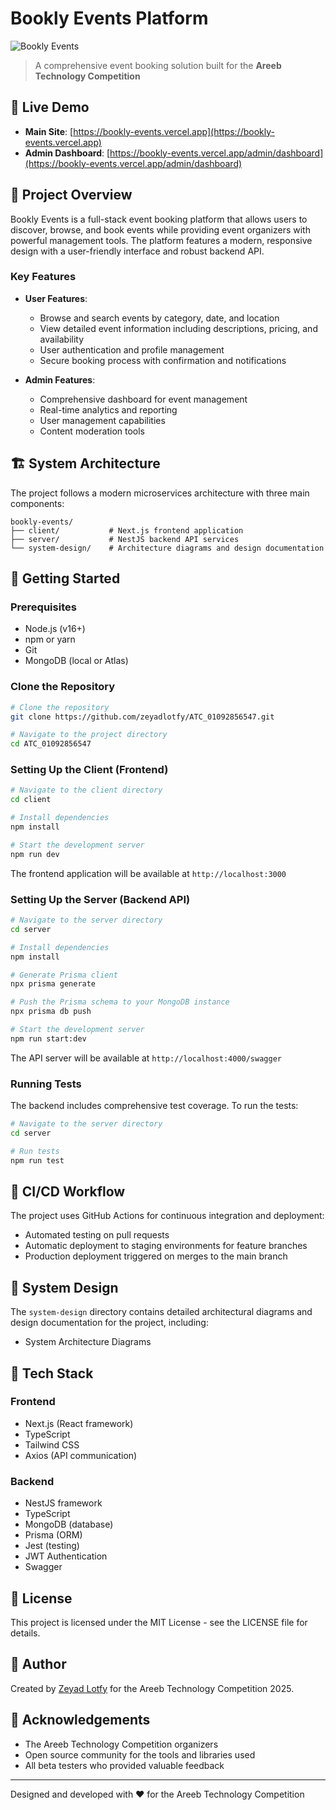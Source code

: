 # Bookly Events Platform

![Bookly Events](/client/src/app/favicon.ico)

> A comprehensive event booking solution built for the **Areeb Technology Competition**

## 🌟 Live Demo

- **Main Site**: [https://bookly-events.vercel.app](https://bookly-events.vercel.app)
- **Admin Dashboard**: [https://bookly-events.vercel.app/admin/dashboard](https://bookly-events.vercel.app/admin/dashboard)

## 📌 Project Overview

Bookly Events is a full-stack event booking platform that allows users to discover, browse, and book events while providing event organizers with powerful management tools. The platform features a modern, responsive design with a user-friendly interface and robust backend API.

### Key Features

- **User Features**:

  - Browse and search events by category, date, and location
  - View detailed event information including descriptions, pricing, and availability
  - User authentication and profile management
  - Secure booking process with confirmation and notifications

- **Admin Features**:
  - Comprehensive dashboard for event management
  - Real-time analytics and reporting
  - User management capabilities
  - Content moderation tools

## 🏗️ System Architecture

The project follows a modern microservices architecture with three main components:

```
bookly-events/
├── client/           # Next.js frontend application
├── server/           # NestJS backend API services
└── system-design/    # Architecture diagrams and design documentation
```

## 🚀 Getting Started

### Prerequisites

- Node.js (v16+)
- npm or yarn
- Git
- MongoDB (local or Atlas)

### Clone the Repository

```bash
# Clone the repository
git clone https://github.com/zeyadlotfy/ATC_01092856547.git

# Navigate to the project directory
cd ATC_01092856547
```

### Setting Up the Client (Frontend)

```bash
# Navigate to the client directory
cd client

# Install dependencies
npm install

# Start the development server
npm run dev
```

The frontend application will be available at `http://localhost:3000`

### Setting Up the Server (Backend API)

```bash
# Navigate to the server directory
cd server

# Install dependencies
npm install

# Generate Prisma client
npx prisma generate

# Push the Prisma schema to your MongoDB instance
npx prisma db push

# Start the development server
npm run start:dev
```

The API server will be available at `http://localhost:4000/swagger`

### Running Tests

The backend includes comprehensive test coverage. To run the tests:

```bash
# Navigate to the server directory
cd server

# Run tests
npm run test
```

## 🔄 CI/CD Workflow

The project uses GitHub Actions for continuous integration and deployment:

- Automated testing on pull requests
- Automatic deployment to staging environments for feature branches
- Production deployment triggered on merges to the main branch

## 📐 System Design

The `system-design` directory contains detailed architectural diagrams and design documentation for the project, including:

- System Architecture Diagrams

## 🔧 Tech Stack

### Frontend

- Next.js (React framework)
- TypeScript
- Tailwind CSS
- Axios (API communication)

### Backend

- NestJS framework
- TypeScript
- MongoDB (database)
- Prisma (ORM)
- Jest (testing)
- JWT Authentication
- Swagger

## 📜 License

This project is licensed under the MIT License - see the LICENSE file for details.

## 👤 Author

Created by [Zeyad Lotfy](https://zeyadlotfy.vercel.app)
for the Areeb Technology Competition 2025.

## 🙏 Acknowledgements

- The Areeb Technology Competition organizers
- Open source community for the tools and libraries used
- All beta testers who provided valuable feedback

---

Designed and developed with ❤️ for the Areeb Technology Competition
